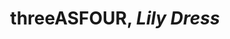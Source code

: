 ---
title: threeASFOUR, *Lily Dress*
layout: entry
presentation: side-by-side
object:
  - id: ptl-24457
order: 452
menu: false
---